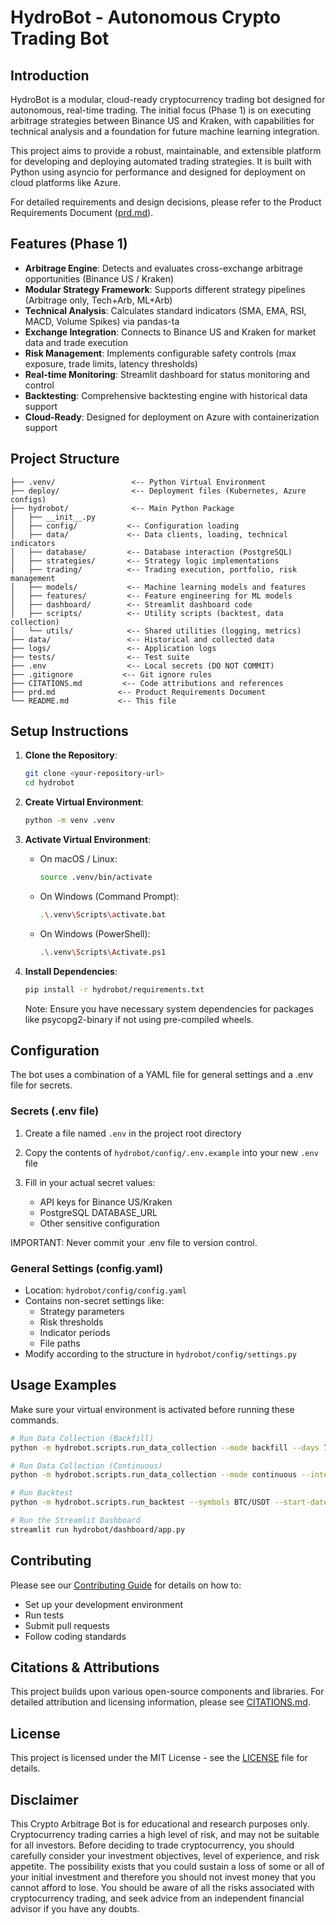 # HydroBot - Autonomous Crypto Trading Bot

## Introduction

HydroBot is a modular, cloud-ready cryptocurrency trading bot designed for autonomous, real-time trading. The initial focus (Phase 1) is on executing arbitrage strategies between Binance US and Kraken, with capabilities for technical analysis and a foundation for future machine learning integration.

This project aims to provide a robust, maintainable, and extensible platform for developing and deploying automated trading strategies. It is built with Python using asyncio for performance and designed for deployment on cloud platforms like Azure.

For detailed requirements and design decisions, please refer to the Product Requirements Document ([prd.md](prd.md)).

## Features (Phase 1)

- **Arbitrage Engine**: Detects and evaluates cross-exchange arbitrage opportunities (Binance US / Kraken)
- **Modular Strategy Framework**: Supports different strategy pipelines (Arbitrage only, Tech+Arb, ML+Arb)
- **Technical Analysis**: Calculates standard indicators (SMA, EMA, RSI, MACD, Volume Spikes) via pandas-ta
- **Exchange Integration**: Connects to Binance US and Kraken for market data and trade execution
- **Risk Management**: Implements configurable safety controls (max exposure, trade limits, latency thresholds)
- **Real-time Monitoring**: Streamlit dashboard for status monitoring and control
- **Backtesting**: Comprehensive backtesting engine with historical data support
- **Cloud-Ready**: Designed for deployment on Azure with containerization support

## Project Structure

```
├── .venv/                 <-- Python Virtual Environment
├── deploy/                <-- Deployment files (Kubernetes, Azure configs)
├── hydrobot/              <-- Main Python Package
│   ├── __init__.py
│   ├── config/           <-- Configuration loading
│   ├── data/             <-- Data clients, loading, technical indicators
│   ├── database/         <-- Database interaction (PostgreSQL)
│   ├── strategies/       <-- Strategy logic implementations
│   ├── trading/          <-- Trading execution, portfolio, risk management
│   ├── models/           <-- Machine learning models and features
│   ├── features/         <-- Feature engineering for ML models
│   ├── dashboard/        <-- Streamlit dashboard code
│   ├── scripts/          <-- Utility scripts (backtest, data collection)
│   └── utils/            <-- Shared utilities (logging, metrics)
├── data/                 <-- Historical and collected data
├── logs/                 <-- Application logs
├── tests/                <-- Test suite
├── .env                  <-- Local secrets (DO NOT COMMIT)
├── .gitignore           <-- Git ignore rules
├── CITATIONS.md         <-- Code attributions and references
├── prd.md              <-- Product Requirements Document
└── README.md           <-- This file
```

## Setup Instructions

1. **Clone the Repository**:

   ```bash
   git clone <your-repository-url>
   cd hydrobot
   ```

2. **Create Virtual Environment**:

   ```bash
   python -m venv .venv
   ```

3. **Activate Virtual Environment**:

   - On macOS / Linux:
     ```bash
     source .venv/bin/activate
     ```
   - On Windows (Command Prompt):
     ```bash
     .\.venv\Scripts\activate.bat
     ```
   - On Windows (PowerShell):
     ```bash
     .\.venv\Scripts\Activate.ps1
     ```

4. **Install Dependencies**:

   ```bash
   pip install -r hydrobot/requirements.txt
   ```
   
   Note: Ensure you have necessary system dependencies for packages like psycopg2-binary if not using pre-compiled wheels.

## Configuration

The bot uses a combination of a YAML file for general settings and a .env file for secrets.

### Secrets (.env file)

1. Create a file named `.env` in the project root directory
2. Copy the contents of `hydrobot/config/.env.example` into your new `.env` file
3. Fill in your actual secret values:

   - API keys for Binance US/Kraken
   - PostgreSQL DATABASE_URL
   - Other sensitive configuration

IMPORTANT: Never commit your .env file to version control.

### General Settings (config.yaml)

- Location: `hydrobot/config/config.yaml`
- Contains non-secret settings like:
  - Strategy parameters
  - Risk thresholds
  - Indicator periods
  - File paths
- Modify according to the structure in `hydrobot/config/settings.py`

## Usage Examples

Make sure your virtual environment is activated before running these commands.

```bash
# Run Data Collection (Backfill)
python -m hydrobot.scripts.run_data_collection --mode backfill --days 7 --interval 5m

# Run Data Collection (Continuous)
python -m hydrobot.scripts.run_data_collection --mode continuous --interval 1m

# Run Backtest
python -m hydrobot.scripts.run_backtest --symbols BTC/USDT --start-date 2024-01-01

# Run the Streamlit Dashboard
streamlit run hydrobot/dashboard/app.py
```

## Contributing

Please see our [Contributing Guide](CONTRIBUTING.md) for details on how to:

- Set up your development environment
- Run tests
- Submit pull requests
- Follow coding standards

## Citations & Attributions

This project builds upon various open-source components and libraries. For detailed attribution and licensing information, please see [CITATIONS.md](CITATIONS.md).

## License

This project is licensed under the MIT License - see the [LICENSE](LICENSE) file for details.

## Disclaimer

This Crypto Arbitrage Bot is for educational and research purposes only. Cryptocurrency trading carries a high level of risk, and may not be suitable for all investors. Before deciding to trade cryptocurrency, you should carefully consider your investment objectives, level of experience, and risk appetite. The possibility exists that you could sustain a loss of some or all of your initial investment and therefore you should not invest money that you cannot afford to lose. You should be aware of all the risks associated with cryptocurrency trading, and seek advice from an independent financial advisor if you have any doubts.